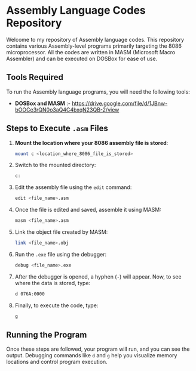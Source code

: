# Assembly Language Codes Repository

Welcome to my repository of Assembly language codes. This repository contains various Assembly-level programs primarily targeting the 8086 microprocessor. All the codes are written in MASM (Microsoft Macro Assembler) and can be executed on DOSBox for ease of use.

## Tools Required

To run the Assembly language programs, you will need the following tools:

- **DOSBox and MASM** :- https://drive.google.com/file/d/1JBnw-bOOCe3rQN0o3aQ4C4bxqN23QB-2/view

## Steps to Execute `.asm` Files

1. **Mount the location where your 8086 assembly file is stored**:
    ```bash
    mount c <location_where_8086_file_is_stored>
    ```

2. Switch to the mounted directory:
    ```bash
    c:
    ```

3. Edit the assembly file using the `edit` command:
    ```bash
    edit <file_name>.asm
    ```

4. Once the file is edited and saved, assemble it using MASM:
    ```bash
    masm <file_name>.asm
    ```

5. Link the object file created by MASM:
    ```bash
    link <file_name>.obj
    ```

6. Run the `.exe` file using the debugger:
    ```bash
    debug <file_name>.exe
    ```

7. After the debugger is opened, a hyphen (`-`) will appear. Now, to see where the data is stored, type:
    ```bash
    d 076A:0000
    ```

8. Finally, to execute the code, type:
    ```bash
    g
    ```

## Running the Program

Once these steps are followed, your program will run, and you can see the output. Debugging commands like `d` and `g` help you visualize memory locations and control program execution.

